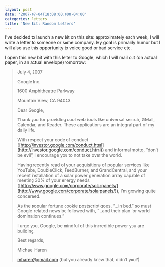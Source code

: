 ```yaml
---
layout: post
date: '2007-07-04T18:08:00.000-04:00'
categories: letters
title: 'New Bit: Random Letters'
---
```


I've decided to launch a new bit on this site: approximately each week, I will write a letter to someone or some company. My goal is primarily humor but I will also use this opportunity to voice good or bad service etc.

I open this new bit with this letter to Google, which I will mail out (on actual paper, in an actual envelope) tomorrow:

<blockquote>July 4, 2007

Google Inc.

1600 Amphitheatre Parkway

Mountain View, CA 94043

Dear Google,

Thank you for providing cool web tools like universal search, GMail, Calendar, and Reader. These applications are an integral part of my daily life.

With respect your code of conduct ([http://investor.google.com/conduct.html](http://investor.google.com/conduct.html)) and informal motto, “don’t be evil”, I encourage you to not take over the world.

Having recently read of your acquisitions of popular services like YouTube, DoubleClick, FeedBurner, and GrandCentral, and your recent installation of a solar power generation array capable of meeting 30% of your energy needs ([http://www.google.com/corporate/solarpanels/](http://www.google.com/corporate/solarpanels/)), I’m growing quite concerned.

As the popular fortune cookie postscript goes, “…in bed,” so must Google-related news be followed with, “…and their plan for world domination continues.”

I urge you, Google, be mindful of this incredible power you are building.

Best regards,

Michael Haren

mharen@gmail.com (but you already knew that, didn’t you?)</blockquote>